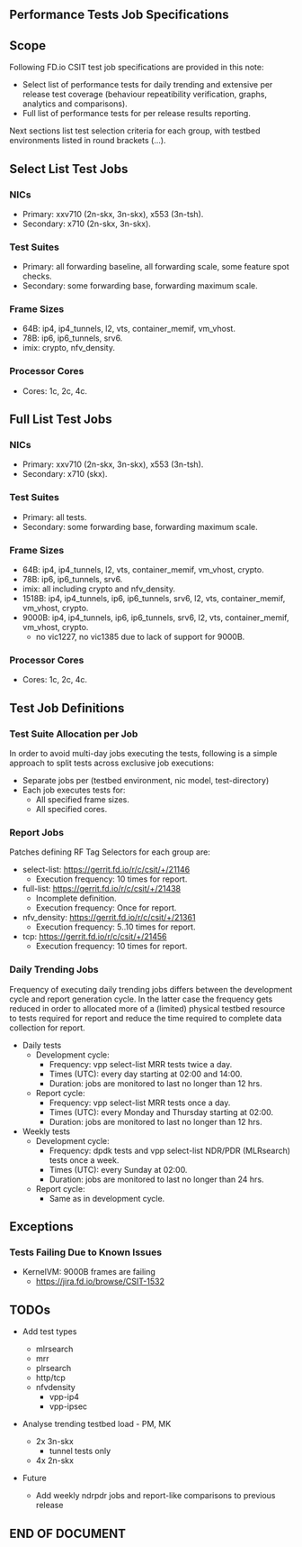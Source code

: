 ## Performance Tests Job Specifications

## Scope

Following FD.io CSIT test job specifications are provided in this note:

- Select list of performance tests for daily trending and extensive per
  release test coverage (behaviour repeatibility verification, graphs,
  analytics and comparisons).
- Full list of performance tests for per release results reporting.

Next sections list test selection criteria for each group, with testbed
environments listed in round brackets (...).

## Select List Test Jobs

### NICs

- Primary: xxv710 (2n-skx, 3n-skx), x553 (3n-tsh).
- Secondary: x710 (2n-skx, 3n-skx).

### Test Suites

- Primary: all forwarding baseline, all forwarding scale, some feature
  spot checks.
- Secondary: some forwarding base, forwarding maximum scale.

### Frame Sizes

- 64B: ip4, ip4_tunnels, l2, vts, container_memif, vm_vhost.
- 78B: ip6, ip6_tunnels, srv6.
- imix: crypto, nfv_density.

### Processor Cores

- Cores: 1c, 2c, 4c.

## Full List Test Jobs
### NICs

- Primary: xxv710 (2n-skx, 3n-skx), x553 (3n-tsh).
- Secondary: x710 (skx).

### Test Suites

- Primary: all tests.
- Secondary: some forwarding base, forwarding maximum scale.

### Frame Sizes

- 64B: ip4, ip4_tunnels, l2, vts, container_memif, vm_vhost, crypto.
- 78B: ip6, ip6_tunnels, srv6.
- imix: all including crypto and nfv_density.
- 1518B: ip4, ip4_tunnels, ip6, ip6_tunnels, srv6, l2, vts,
  container_memif, vm_vhost, crypto.
- 9000B: ip4, ip4_tunnels, ip6, ip6_tunnels, srv6, l2, vts,
  container_memif, vm_vhost, crypto.
  - no vic1227, no vic1385 due to lack of support for 9000B.

### Processor Cores

  - Cores: 1c, 2c, 4c.

## Test Job Definitions
### Test Suite Allocation per Job

In order to avoid multi-day jobs executing the tests, following is a
simple approach to split tests across exclusive job executions:

- Separate jobs per (testbed environment, nic model, test-directory)
- Each job executes tests for:
  - All specified frame sizes.
  - All specified cores.

### Report Jobs

Patches defining RF Tag Selectors for each group are:

- select-list: https://gerrit.fd.io/r/c/csit/+/21146
  - Execution frequency: 10 times for report.
- full-list: https://gerrit.fd.io/r/c/csit/+/21438
  - Incomplete definition.
  - Execution frequency: Once for report.
- nfv_density: https://gerrit.fd.io/r/c/csit/+/21361
  - Execution frequency: 5..10 times for report.
- tcp: https://gerrit.fd.io/r/c/csit/+/21456
  - Execution frequency: 10 times for report.

### Daily Trending Jobs

Frequency of executing daily trending jobs differs between the
development cycle and report generation cycle. In the latter case the
frequency gets reduced in order to allocated more of a (limited)
physical testbed resource to tests required for report and reduce the
time required to complete data collection for report.

- Daily tests
  - Development cycle:
    - Frequency: vpp select-list MRR tests twice a day.
    - Times (UTC): every day starting at 02:00 and 14:00.
    - Duration: jobs are monitored to last no longer than 12 hrs.
  - Report cycle:
    - Frequency: vpp select-list MRR tests once a day.
    - Times (UTC): every Monday and Thursday starting at 02:00.
    - Duration: jobs are monitored to last no longer than 12 hrs.
- Weekly tests
  - Development cycle:
    - Frequency: dpdk tests and vpp select-list NDR/PDR (MLRsearch) tests once a week.
    - Times (UTC): every Sunday at 02:00.
    - Duration: jobs are monitored to last no longer than 24 hrs.
  - Report cycle:
    - Same as in development cycle.

## Exceptions
### Tests Failing Due to Known Issues

- KernelVM: 9000B frames are failing
  - https://jira.fd.io/browse/CSIT-1532

## TODOs

- Add test types
  - mlrsearch
  - mrr
  - plrsearch
  - http/tcp
  - nfvdensity
    - vpp-ip4
    - vpp-ipsec

- Analyse trending testbed load - PM, MK
  - 2x 3n-skx
    - tunnel tests only
  - 4x 2n-skx

- Future
  - Add weekly ndrpdr jobs and report-like comparisons to previous release

## END OF DOCUMENT